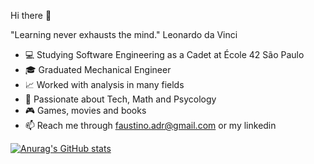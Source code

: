 Hi there 👋

"Learning never exhausts the mind."
Leonardo da Vinci

- 💻 Studying Software Engineering as a Cadet at École 42 São Paulo
- 🎓 Graduated Mechanical Engineer
- 📈 Worked with analysis in many fields
- 🔮 Passionate about Tech, Math and Psycology
- 🎮 Games, movies and books
- 📫 Reach me through faustino.adr@gmail.com or my linkedin

[![Anurag's GitHub stats](https://github-readme-stats.vercel.app/api?username=adrianofaus&show_icons=true&theme=gruvbox)](https://github.com/anuraghazra/github-readme-stats)
